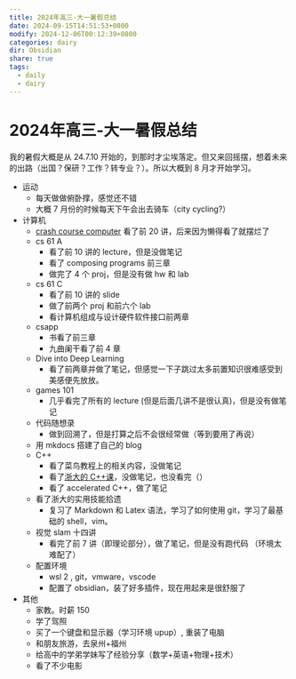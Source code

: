 ```yaml
---
title: 2024年高三-大一暑假总结
date: 2024-09-15T14:51:53+0800
modify: 2024-12-06T00:12:39+0800
categories: dairy
dir: Obsidian
share: true
tags:
  - daily
  - dairy
---
```


# 2024年高三-大一暑假总结

我的暑假大概是从 24.7.10 开始的，到那时才尘埃落定。但又来回摇摆，想着未来的出路（出国？保研？工作？转专业？）。所以大概到 8 月才开始学习。

- 运动
	- 每天做做俯卧撑，感觉还不错
	- 大概 7 月份的时候每天下午会出去骑车（city cycling?）
- 计算机
	- [crash course computer](https://www.bilibili.com/video/BV1EW411u7th) 看了前 20 讲，后来因为懒得看了就摆烂了
	- cs 61 A
		- 看了前 10 讲的 lecture，但是没做笔记
		- 看了 composing programs 前三章
		- 做完了 4 个 proj，但是没有做 hw 和 lab
	- cs 61 C
		- 看了前 10 讲的 slide
		- 做了前两个 proj 和前六个 lab
		- 看计算机组成与设计硬件软件接口前两章
	- csapp
		- 书看了前三章
		- 九曲阑干看了前 4 章
	- Dive into Deep Learning
		- 看了前两章并做了笔记，但感觉一下子跳过太多前置知识很难感受到美感便先放放。
	- games 101
		- 几乎看完了所有的 lecture (但是后面几讲不是很认真)，但是没有做笔记
	- 代码随想录
		- 做到回溯了，但是打算之后不会很经常做（等到要用了再说）
	- 用 mkdocs 搭建了自己的 blog
	- C++
		- 看了菜鸟教程上的相关内容，没做笔记
		- 看了[浙大的 C++课](https://www.bilibili.com/video/BV1YT411r7mF)，没做笔记，也没看完（）
		- 看了 accelerated C++，做了笔记
	- 看了浙大的实用技能拾遗
		- 复习了 Markdown 和 Latex 语法，学习了如何使用 git，学习了最基础的 shell，vim。
	- 视觉 slam 十四讲
		- 看完了前 7 讲（即理论部分），做了笔记，但是没有跑代码 （环境太难配了）
	- 配置环境
		- wsl 2 , git，vmware，vscode
		- 配置了 obsidian，装了好多插件，现在用起来是很舒服了
- 其他
	- 家教。时薪 150
	- 学了驾照
	- 买了一个键盘和显示器（学习环境 upup）, 重装了电脑
	- 和朋友旅游，去泉州+福州
	- 给高中的学弟学妹写了经验分享（数学+英语+物理+技术）
	- 看了不少电影